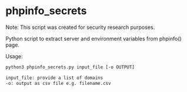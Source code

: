 # phpinfo_secrets
Note: This script was created for security research purposes.

Python script to extract server and environment variables from phpinfo() page.

Usage:
```bash
python3 phpinfo_secrets.py input_file [-o OUTPUT] 

input_file: provide a list of domains
-o: output as csv file e.g. filename.csv 
